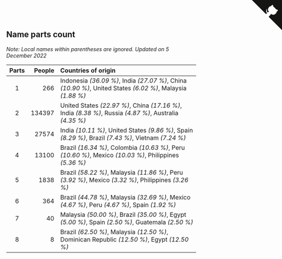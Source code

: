 ## Name parts count

*Note: Local names within parentheses are ignored.*
*Updated on  5 December 2022*

| Parts | People | Countries of origin |
| :--: | ---: | :--- |
| 1 | 266 | Indonesia *(36.09 %)*, India *(27.07 %)*, China *(10.90 %)*, United States *(6.02 %)*, Malaysia *(1.88 %)* |
| 2 | 134397 | United States *(22.97 %)*, China *(17.16 %)*, India *(8.38 %)*, Russia *(4.87 %)*, Australia *(4.35 %)* |
| 3 | 27574 | India *(10.11 %)*, United States *(9.86 %)*, Spain *(8.29 %)*, Brazil *(7.43 %)*, Vietnam *(7.24 %)* |
| 4 | 13100 | Brazil *(16.34 %)*, Colombia *(10.63 %)*, Peru *(10.60 %)*, Mexico *(10.03 %)*, Philippines *(5.36 %)* |
| 5 | 1838 | Brazil *(58.22 %)*, Malaysia *(11.86 %)*, Peru *(3.92 %)*, Mexico *(3.32 %)*, Philippines *(3.26 %)* |
| 6 | 364 | Brazil *(44.78 %)*, Malaysia *(32.69 %)*, Mexico *(4.67 %)*, Peru *(4.67 %)*, Spain *(1.92 %)* |
| 7 | 40 | Malaysia *(50.00 %)*, Brazil *(35.00 %)*, Egypt *(5.00 %)*, Spain *(2.50 %)*, Guatemala *(2.50 %)* |
| 8 | 8 | Brazil *(62.50 %)*, Malaysia *(12.50 %)*, Dominican Republic *(12.50 %)*, Egypt *(12.50 %)* |


<a href="https://github.com/jonatanklosko/wca_statistics" class="github-corner" aria-label="View source on Github"><svg width="80" height="80" viewBox="0 0 250 250" style="fill:#151513; color:#fff; position: absolute; top: 0; border: 0; right: 0;" aria-hidden="true"><path d="M0,0 L115,115 L130,115 L142,142 L250,250 L250,0 Z"></path><path d="M128.3,109.0 C113.8,99.7 119.0,89.6 119.0,89.6 C122.0,82.7 120.5,78.6 120.5,78.6 C119.2,72.0 123.4,76.3 123.4,76.3 C127.3,80.9 125.5,87.3 125.5,87.3 C122.9,97.6 130.6,101.9 134.4,103.2" fill="currentColor" style="transform-origin: 130px 106px;" class="octo-arm"></path><path d="M115.0,115.0 C114.9,115.1 118.7,116.5 119.8,115.4 L133.7,101.6 C136.9,99.2 139.9,98.4 142.2,98.6 C133.8,88.0 127.5,74.4 143.8,58.0 C148.5,53.4 154.0,51.2 159.7,51.0 C160.3,49.4 163.2,43.6 171.4,40.1 C171.4,40.1 176.1,42.5 178.8,56.2 C183.1,58.6 187.2,61.8 190.9,65.4 C194.5,69.0 197.7,73.2 200.1,77.6 C213.8,80.2 216.3,84.9 216.3,84.9 C212.7,93.1 206.9,96.0 205.4,96.6 C205.1,102.4 203.0,107.8 198.3,112.5 C181.9,128.9 168.3,122.5 157.7,114.1 C157.9,116.9 156.7,120.9 152.7,124.9 L141.0,136.5 C139.8,137.7 141.6,141.9 141.8,141.8 Z" fill="currentColor" class="octo-body"></path></svg></a><style>.github-corner:hover .octo-arm{animation:octocat-wave 560ms ease-in-out}@keyframes octocat-wave{0%,100%{transform:rotate(0)}20%,60%{transform:rotate(-25deg)}40%,80%{transform:rotate(10deg)}}@media (max-width:500px){.github-corner:hover .octo-arm{animation:none}.github-corner .octo-arm{animation:octocat-wave 560ms ease-in-out}}</style>
